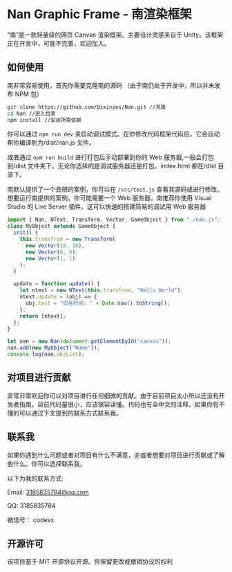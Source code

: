 # Nan Graphic Frame - 南渲染框架

“南”是一款轻量级的网页 Canvas 渲染框架。主要设计灵感来自于 Unity。该框架正在开发中，可能不完善，欢迎加入。

## 如何使用

南非常容易使用，首先你需要克隆南的源码 （由于南仍处于开发中，所以并未发布 NPM 包）

```bash
git clone https://github.com/Qixinies/Nan.git //克隆
cd Nan //进入目录
npm install //安装所需依赖
```

你可以通过 `npm run dev` 来启动调试模式。在你修改代码框架代码后，它会自动帮你编译到为/dist/nan.js 文件。

或者通过 `npm run build` 进行打包后手动部署到你的 Web 服务器,一般会打包到/dist 文件夹下。无论你选择的是调试服务器还是打包，index.html 都在/dist 目录下。

南默认提供了一个丑陋的案例，你可以在 `/src/test.js` 查看其源码或进行修改。想要运行南提供的案例，你可能需要一个 Web 服务器，南推荐你使用 Visual Studio 的 Live Server 插件。这可以快速的搭建简易的调试用 Web 服务器

```javascript
import { Nan, NText, Transform, Vector, GameObject } from "./nan.js";
class MyObject extends GameObject {
  init() {
    this.transfrom = new Transform(
      new Vector(10, 10),
      new Vector(0, 0),
      new Vector(1, 1)
    );
  }

  update = function update() {
    let ntext = new NText(this.transfrom, "Hello World");
    ntext.update = (obj) => {
      obj.text = "现在时间: " + Date.now().toString();
    };
    return [ntext];
  };
}

let nan = new Nan(document.getElementById("canvas"));
nan.add(new MyObject("Name"));
console.log(nan.objList);
```

## 对项目进行贡献

非常非常欢迎你可以对项目进行任何细微的贡献。由于目前项目太小所以还没有开发者指南。目前代码量很小，应该很容读懂。代码也有全中文的注释。如果你有不懂的可以通过下文提到的联系方式联系我。

## 联系我

如果你遇到什么问题或者对项目有什么不满意，亦或者想要对项目进行贡献或了解些什么。你可以选择联系我。

以下为我的联系方式:

Email: 3185835784@qq.com

QQ: 3185835784

微信号： codesx

## 开源许可

该项目基于 MIT 开源协议开源。但保留更改或撤销协议的权利
